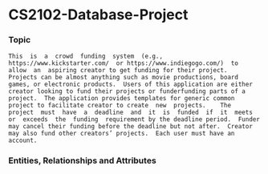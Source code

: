 # CS2102-Database-Project

### Topic
`This  is  a  crowd  funding  system  (e.g.,  https://www.kickstarter.com/  or https://www.indiegogo.com/)  to  allow  an  aspiring creator to get funding for their project.  Projects can be almost anything such as movie productions, board games, or electronic products.  Users of this application are either creator looking to fund their projects or funderfunding parts of a project.  The application provides templates for generic common project to facilitate creator to create  new  projects.    The  project  must  have  a  deadline  and  it  is  funded  if  it  meets  or  exceeds  the  funding  requirement by the deadline period.  Funder may cancel their funding before the deadline but not after.  Creator may also fund other creators’ projects.  Each user must have an account.`


### Entities, Relationships and Attributes
